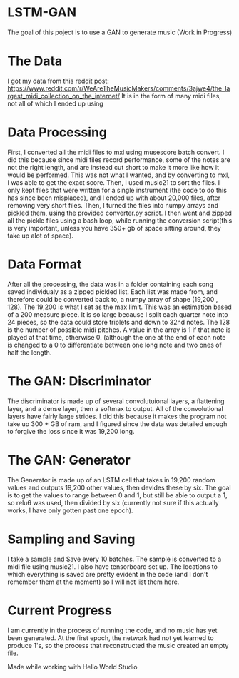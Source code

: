 # LSTM-GAN
The goal of this poject is to use a GAN to generate music (Work in Progress)

# The Data
I got my data from this reddit post:
https://www.reddit.com/r/WeAreTheMusicMakers/comments/3ajwe4/the_largest_midi_collection_on_the_internet/
It is in the form of many midi files, not all of which I ended up using

# Data Processing
First, I converted all the midi files to mxl using musescore batch convert. I did this because since midi files record performance, some of the notes are not the right length, and are instead cut short to make it more like how it would be performed. This was not what I wanted, and by converting to mxl, I was able to get the exact score. Then, I used music21 to sort the files. I only kept files that were written for a single instrument (the code to do this has since been misplaced), and I ended up with about 20,000 files, after removing very short files. Then, I turned the files into numpy arrays and pickled them, using the provided converter.py script. I then went and zipped all the pickle files using a bash loop, while running the conversion script(this is very important, unless you have 350+ gb of space sitting around, they take up alot of space).

# Data Format
After all the processing, the data was in a folder containing each song saved individualy as a zipped pickled list. Each list was made from, and therefore could be converted back to, a numpy array of shape (19,200 , 128). The 19,200 is what I set as the max limit. This was an estimation based of a 200 measure piece. It is so large because I split each quarter note into 24 pieces, so the data could store triplets and down to 32nd notes. The 128 is the number of possible midi pitches. A value in the array is 1 if that note is played at that time, otherwise 0. (although the one at the end of each note is changed to a 0 to differentiate between one long note and two ones of half the length.

# The GAN: Discriminator
The discriminator is made up of several convolutuional layers, a flattening layer, and a dense layer, then a softmax to output. All of the convolutional layers have fairly large strides. I did this because it makes the program not take up 300 + GB of ram, and I figured since the data was detailed enough to forgive the loss since it was 19,200 long.

# The GAN: Generator
The Generator is made up of an LSTM cell that takes in 19,200 random values and outputs 19,200 other values, then devides these by six. The goal is to get the values to range between 0 and 1, but still be able to output a 1, so relu6 was used, then divided by six (currently not sure if this actually works, I have only gotten past one epoch).

# Sampling and Saving
I take a sample and Save every 10 batches. The sample is converted to a midi file using music21. I also have tensorboard set up. The locations to which everything is saved are pretty evident in the code (and I don't remember them at the moment) so I will not list them here.

# Current Progress
I am currently in the process of running the code, and no music has yet been generated. At the first epoch, the network had not yet learned to produce 1's, so the process that reconstructed the music created an empty file.

Made while working with Hello World Studio
